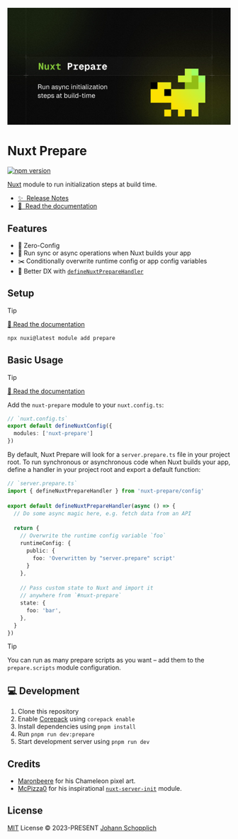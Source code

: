 [![nuxt-prepare](./docs/public/og.jpg)](https://nuxt-prepare.byjohann.dev)

# Nuxt Prepare

[![npm version](https://img.shields.io/npm/v/nuxt-prepare?color=a1b858&label=)](https://www.npmjs.com/package/nuxt-prepare)

[Nuxt](https://nuxt.com) module to run initialization steps at build time.

- [✨ &nbsp;Release Notes](https://github.com/johannschopplich/nuxt-prepare/releases)
- [📖 &nbsp;Read the documentation](https://nuxt-prepare.byjohann.dev)

## Features

- 🦦 Zero-Config
- 🦎 Run sync or async operations when Nuxt builds your app
- ✂️ Conditionally overwrite runtime config or app config variables
- 🦾 Better DX with [`defineNuxtPrepareHandler`](https://nuxt-prepare.byjohann.dev/api/define-nuxt-prepare-handler)

## Setup

> [!TIP]
> [📖 Read the documentation](https://nuxt-prepare.byjohann.dev)

```bash
npx nuxi@latest module add prepare
```

## Basic Usage

> [!TIP]
> [📖 Read the documentation](https://nuxt-prepare.byjohann.dev)

Add the `nuxt-prepare` module to your `nuxt.config.ts`:

```ts
// `nuxt.config.ts`
export default defineNuxtConfig({
  modules: ['nuxt-prepare']
})
```

By default, Nuxt Prepare will look for a `server.prepare.ts` file in your project root. To run synchronous or asynchronous code when Nuxt builds your app, define a handler in your project root and export a default function:

```ts
// `server.prepare.ts`
import { defineNuxtPrepareHandler } from 'nuxt-prepare/config'

export default defineNuxtPrepareHandler(async () => {
  // Do some async magic here, e.g. fetch data from an API

  return {
    // Overwrite the runtime config variable `foo`
    runtimeConfig: {
      public: {
        foo: 'Overwritten by "server.prepare" script'
      }
    },

    // Pass custom state to Nuxt and import it
    // anywhere from `#nuxt-prepare`
    state: {
      foo: 'bar',
    },
  }
})
```

> [!TIP]
> You can run as many prepare scripts as you want – add them to the `prepare.scripts` module configuration.

## 💻 Development

1. Clone this repository
2. Enable [Corepack](https://github.com/nodejs/corepack) using `corepack enable`
3. Install dependencies using `pnpm install`
4. Run `pnpm run dev:prepare`
5. Start development server using `pnpm run dev`

## Credits

- [Maronbeere](https://maronbeere.carrd.co) for his Chameleon pixel art.
- [McPizza0](https://github.com/McPizza0) for his inspirational [`nuxt-server-init`](https://github.com/McPizza0/nuxt-server-init) module.

## License

[MIT](./LICENSE) License © 2023-PRESENT [Johann Schopplich](https://github.com/johannschopplich)
